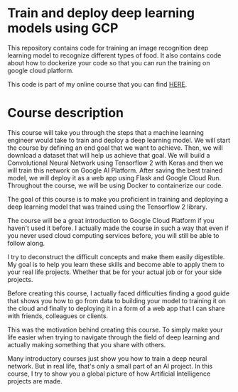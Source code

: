 # Train and deploy deep learning models using GCP

This repository contains code for training an image recognition deep learning model to recognize different types of food. It also contains code about how to dockerize
your code so that you can run the training on google cloud platform.

This code is part of my online course that you can find [HERE](https://www.udemy.com/course/train-and-deploy-deep-learning-models/?couponCode=TRAINDEPL15_04_21).

# Course description
This course will take you through the steps that a machine learning engineer would take to train and deploy a deep learning model. We will start the course by defining an end goal that we want to achieve. Then, we will download a dataset that will help us achieve that goal. We will build a Convolutional Neural Network using Tensorflow 2 with Keras and then we will train this network on Google AI Platform. After saving the best trained model, we will deploy it as a web app using Flask and Google Cloud Run. Throughout the course, we will be using Docker to containerize our code.

The goal of this course is to make you proficient in training and deploying a deep learning model that was trained using the Tensorflow 2 library.

The course will be a great introduction to Google Cloud Platform if you haven't used it before. I actually made the course in such a way that even if you never used cloud computing services before, you will still be able to follow along.

I try to deconstruct the difficult concepts and make them easily digestible. My goal is to help you learn these skills and become able to apply them to your real life projects. Whether that be for your actual job or for your side projects.

Before creating this course, I actually faced difficulties finding a good guide that shows you how to go from data to building your model to training it on the cloud and finally to deploying it in a form of a web app that I can share with friends, colleagues or clients.

This was the motivation behind creating this course. To simply make your life easier when trying to navigate through the field of deep learning and actually making something that you share with others.

Many introductory courses just show you how to train a deep neural network. But in real life, that's only a small part of an AI project. In this course, I try to show you a global picture of how Artificial Intelligence projects are made.

